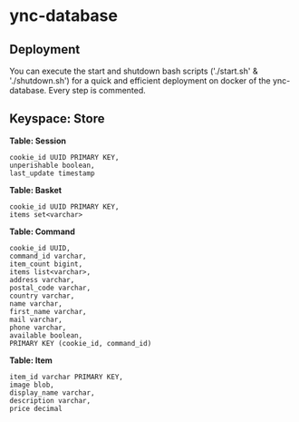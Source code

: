 # ync-database

## Deployment

You can execute the start and shutdown bash scripts ('./start.sh' & './shutdown.sh') for a quick and efficient deployment on docker of the ync-database.
Every step is commented.

## Keyspace: __Store__

__Table: Session__

    cookie_id UUID PRIMARY KEY,
    unperishable boolean,
    last_update timestamp

__Table: Basket__

    cookie_id UUID PRIMARY KEY,
    items set<varchar>

__Table: Command__

    cookie_id UUID,
    command_id varchar,
    item_count bigint,
    items list<varchar>,
    address varchar,
    postal_code varchar,
    country varchar,
    name varchar,
    first_name varchar,
    mail varchar,
    phone varchar,
    available boolean,
    PRIMARY KEY (cookie_id, command_id)

__Table: Item__

    item_id varchar PRIMARY KEY,
    image blob,
    display_name varchar,
    description varchar,
    price decimal
